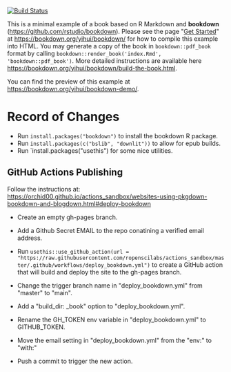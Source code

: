 [![Build Status](https://travis-ci.com/rstudio/bookdown-demo.svg?branch=master)](https://travis-ci.com/rstudio/bookdown-demo)

This is a minimal example of a book based on R Markdown and **bookdown** (https://github.com/rstudio/bookdown). Please see the page "[Get Started](https://bookdown.org/yihui/bookdown/get-started.html)" at https://bookdown.org/yihui/bookdown/ for how to compile this example into HTML. You may generate a copy of the book in `bookdown::pdf_book` format by calling `bookdown::render_book('index.Rmd', 'bookdown::pdf_book')`. More detailed instructions are available here https://bookdown.org/yihui/bookdown/build-the-book.html.

You can find the preview of this example at https://bookdown.org/yihui/bookdown-demo/.

# Record of Changes

  - Run `install.packages("bookdown")` to install the bookdown R package.
  - Run `install.packages(c("bslib", "downlit"))` to allow for epub builds.
  - Run `install.packages("usethis") for some nice utilities.

## GitHub Actions Publishing

Follow the instructions at: <https://orchid00.github.io/actions_sandbox/websites-using-pkgdown-bookdown-and-blogdown.html#deploy-bookdown>

  - Create an empty gh-pages branch.
  - Add a Github Secret EMAIL to the repo conatining a verified email address.
  - Run `usethis::use_github_action(url = "https://raw.githubusercontent.com/ropenscilabs/actions_sandbox/master/.github/workflows/deploy_bookdown.yml")` to create a GitHub action that will build and deploy the site to the gh-pages branch.

  - Change the trigger branch name in "deploy_bookdown.yml" from "master" to "main".
  - Add a "build_dir: _book" option to "deploy_bookdown.yml".
  - Rename the GH_TOKEN env variable in "deploy_bookdown.yml" to GITHUB_TOKEN.
  - Move the email setting in "deploy_bookdown.yml" from the "env:" to "with:"
  - Push a commit to trigger the new action.
